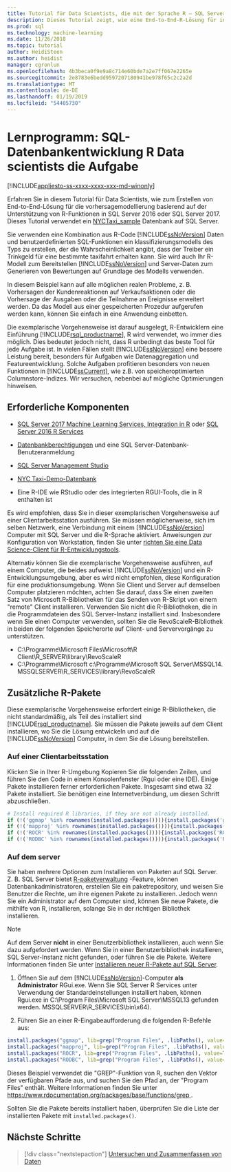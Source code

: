```yaml
---
title: Tutorial für Data Scientists, die mit der Sprache R – SQL Server-Machine Learning
description: Dieses Tutorial zeigt, wie eine End-to-End-R-Lösung für in-Database-Analyse zu erstellen.
ms.prod: sql
ms.technology: machine-learning
ms.date: 11/26/2018
ms.topic: tutorial
author: HeidiSteen
ms.author: heidist
manager: cgronlun
ms.openlocfilehash: 4b3beca0f9e9a8c714e60bde7a2e7ff067e2265e
ms.sourcegitcommit: 2e8783e6bedd9597207180941be978f65c2c2a2d
ms.translationtype: MT
ms.contentlocale: de-DE
ms.lasthandoff: 01/19/2019
ms.locfileid: "54405730"
---
```

# <a name="tutorial-sql-development-for-r-data-scientists"></a>Lernprogramm: SQL-Datenbankentwicklung R Data scientists die Aufgabe
[!INCLUDE[appliesto-ss-xxxx-xxxx-xxx-md-winonly](../../includes/appliesto-ss-xxxx-xxxx-xxx-md-winonly.md)]

Erfahren Sie in diesem Tutorial für Data Scientists, wie zum Erstellen von End-to-End-Lösung für die vorhersagemodellierung basierend auf der Unterstützung von R-Funktionen in SQL Server 2016 oder SQL Server 2017. Dieses Tutorial verwendet ein [NYCTaxi_sample](demo-data-nyctaxi-in-sql.md) Datenbank auf SQL Server. 

Sie verwenden eine Kombination aus R-Code [!INCLUDE[ssNoVersion](../../includes/ssnoversion-md.md)] Daten und benutzerdefinierten SQL-Funktionen ein klassifizierungsmodells des Typs zu erstellen, der die Wahrscheinlichkeit angibt, dass der Treiber ein Trinkgeld für eine bestimmte taxifahrt erhalten kann. Sie wird auch Ihr R-Modell zum Bereitstellen [!INCLUDE[ssNoVersion](../../includes/ssnoversion-md.md)] und Server-Daten zum Generieren von Bewertungen auf Grundlage des Modells verwenden.

In diesem Beispiel kann auf alle möglichen realen Probleme, z. B. Vorhersagen der Kundenreaktionen auf Verkaufsaktionen oder die Vorhersage der Ausgaben oder die Teilnahme an Ereignisse erweitert werden. Da das Modell aus einer gespeicherten Prozedur aufgerufen werden kann, können Sie einfach in eine Anwendung einbetten.

Die exemplarische Vorgehensweise ist darauf ausgelegt, R-Entwicklern eine Einführung [!INCLUDE[rsql_productname](../../includes/rsql-productname-md.md)], R wird verwendet, wo immer dies möglich. Dies bedeutet jedoch nicht, dass R unbedingt das beste Tool für jede Aufgabe ist. In vielen Fällen stellt [!INCLUDE[ssNoVersion](../../includes/ssnoversion-md.md)] eine bessere Leistung bereit, besonders für Aufgaben wie Datenaggregation und Featureentwicklung.  Solche Aufgaben profitieren besonders von neuen Funktionen in [!INCLUDE[ssCurrent](../../includes/sscurrent-md.md)], wie z.B. von speicheroptimierten Columnstore-Indizes. Wir versuchen, nebenbei auf mögliche Optimierungen hinweisen.

## <a name="prerequisites"></a>Erforderliche Komponenten

+ [SQL Server 2017 Machine Learning Services, Integration in R](../install/sql-machine-learning-services-windows-install.md#verify-installation) oder [SQL Server 2016 R Services](../install/sql-r-services-windows-install.md)

+ [Datenbankberechtigungen](../security/user-permission.md) und eine SQL Server-Datenbank-Benutzeranmeldung

+ [SQL Server Management Studio](https://docs.microsoft.com/sql/ssms/download-sql-server-management-studio-ssms)

+ [NYC Taxi-Demo-Datenbank](demo-data-nyctaxi-in-sql.md)

+ Eine R-IDE wie RStudio oder des integrierten RGUI-Tools, die in R enthalten ist

Es wird empfohlen, dass Sie in dieser exemplarischen Vorgehensweise auf einer Clientarbeitsstation ausführen. Sie müssen möglicherweise, sich im selben Netzwerk, eine Verbindung mit einem [!INCLUDE[ssNoVersion](../../includes/ssnoversion-md.md)] Computer mit SQL Server und die R-Sprache aktiviert. Anweisungen zur Konfiguration von Workstation, finden Sie unter [richten Sie eine Data Science-Client für R-Entwicklungstools](../r/set-up-a-data-science-client.md).

Alternativ können Sie die exemplarische Vorgehensweise ausführen, auf einem Computer, die beides aufweist [!INCLUDE[ssNoVersion](../../includes/ssnoversion-md.md)] und ein R-Entwicklungsumgebung, aber es wird nicht empfohlen, diese Konfiguration für eine produktionsumgebung. Wenn Sie Client und Server auf demselben Computer platzieren möchten, achten Sie darauf, dass Sie einen zweiten Satz von Microsoft R-Bibliotheken für das Senden von R-Skript von einem "remote" Client installieren. Verwenden Sie nicht die R-Bibliotheken, die in die Programmdateien des SQL Server-Instanz installiert sind. Insbesondere wenn Sie einen Computer verwenden, sollten Sie die RevoScaleR-Bibliothek in beiden der folgenden Speicherorte auf Client- und Servervorgänge zu unterstützen.

+ C:\Programme\Microsoft Files\Microsoft\R Client\R_SERVER\library\RevoScaleR 
+ C:\Programme\Microsoft c:\Programme\Microsoft SQL Server\MSSQL14. MSSQLSERVER\R_SERVICES\library\RevoScaleR

<a name="add-packages"></a>

## <a name="additional-r-packages"></a>Zusätzliche R-Pakete

Diese exemplarische Vorgehensweise erfordert einige R-Bibliotheken, die nicht standardmäßig, als Teil des installiert sind [!INCLUDE[rsql_productname](../../includes/rsql-productname-md.md)]. Sie müssen die Pakete jeweils auf dem Client installieren, wo Sie die Lösung entwickeln und auf die [!INCLUDE[ssNoVersion](../../includes/ssnoversion-md.md)] Computer, in dem Sie die Lösung bereitstellen.

### <a name="on-a-client-workstation"></a>Auf einer Clientarbeitsstation

Klicken Sie in Ihrer R-Umgebung Kopieren Sie die folgenden Zeilen, und führen Sie den Code in einem Konsolenfenster (Rgui oder eine IDE). Einige Pakete installieren ferner erforderlichen Pakete. Insgesamt sind etwa 32 Pakete installiert. Sie benötigen eine Internetverbindung, um diesen Schritt abzuschließen.
    
  ```R
  # Install required R libraries, if they are not already installed.
  if (!('ggmap' %in% rownames(installed.packages()))){install.packages('ggmap')}
  if (!('mapproj' %in% rownames(installed.packages()))){install.packages('mapproj')}
  if (!('ROCR' %in% rownames(installed.packages()))){install.packages('ROCR')}
  if (!('RODBC' %in% rownames(installed.packages()))){install.packages('RODBC')}
  ```

### <a name="on-the-server"></a>Auf dem server

Sie haben mehrere Optionen zum Installieren von Paketen auf SQL Server. Z. B. SQL Server bietet [R-paketverwaltung](../r/install-additional-r-packages-on-sql-server.md) -Feature, können Datenbankadministratoren, erstellen Sie ein paketrepository, und weisen Sie Benutzer die Rechte, um ihre eigenen Pakete zu installieren. Jedoch wenn Sie ein Administrator auf dem Computer sind, können Sie neue Pakete, die mithilfe von R, installieren, solange Sie in der richtigen Bibliothek installieren.

> [!NOTE]
> Auf dem Server **nicht** in einer Benutzerbibliothek installieren, auch wenn Sie dazu aufgefordert werden. Wenn Sie in einer Benutzerbibliothek installieren, SQL Server-Instanz nicht gefunden, oder führen Sie die Pakete. Weitere Informationen finden Sie unter [Installieren neuer R-Pakete auf SQL Server](../r/install-additional-r-packages-on-sql-server.md).

1. Öffnen Sie auf dem [!INCLUDE[ssNoVersion](../../includes/ssnoversion-md.md)]-Computer **als Administrator** RGui.exe.  Wenn Sie SQL Server R Services unter Verwendung der Standardeinstellungen installiert haben, können Rgui.exe in C:\Program Files\Microsoft SQL Server\MSSQL13 gefunden werden. MSSQLSERVER\R_SERVICES\bin\x64).

2. Führen Sie an einer R-Eingabeaufforderung die folgenden R-Befehle aus:
  
  ```R
  install.packages("ggmap", lib=grep("Program Files", .libPaths(), value=TRUE)[1])
  install.packages("mapproj", lib=grep("Program Files", .libPaths(), value=TRUE)[1])
  install.packages("ROCR", lib=grep("Program Files", .libPaths(), value=TRUE)[1])
  install.packages("RODBC", lib=grep("Program Files", .libPaths(), value=TRUE)[1])
  ```
  Dieses Beispiel verwendet die "GREP"-Funktion von R, suchen den Vektor der verfügbaren Pfade aus, und suchen Sie den Pfad an, der "Program Files" enthält. Weitere Informationen finden Sie unter [ https://www.rdocumentation.org/packages/base/functions/grep ](https://www.rdocumentation.org/packages/base/functions/grep).

  Sollten Sie die Pakete bereits installiert haben, überprüfen Sie die Liste der installierten Pakete mit `installed.packages()`.

## <a name="next-steps"></a>Nächste Schritte

> [!div class="nextstepaction"]
> [Untersuchen und Zusammenfassen von Daten](walkthrough-view-and-summarize-data-using-r.md)